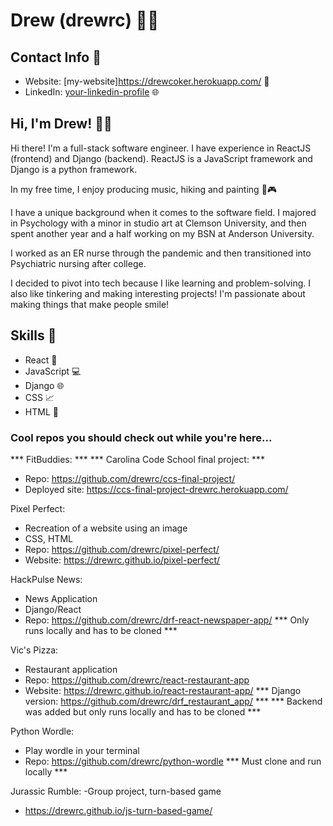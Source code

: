 # Drew (drewrc) 👩‍💻

## Contact Info 📱
- Website: [my-website]https://drewcoker.herokuapp.com/ 📧
- LinkedIn: [your-linkedin-profile](https://www.linkedin.com/in/drew-coker/) 🌐

## Hi, I'm Drew! 🧑‍🦱
Hi there! I'm a full-stack software engineer. I have experience in ReactJS (frontend) and Django (backend). ReactJS is a JavaScript framework and Django is a python framework. 

In my free time, I enjoy producing music, hiking and painting 🎨🎮

I have a unique background when it comes to the software field. 
I majored in Psychology with a minor in studio art at Clemson University, and then spent another year and a half working on my BSN at Anderson University. 

I worked as an ER nurse through the pandemic and then transitioned into Psychiatric nursing after college. 

I decided to pivot into tech because I like learning and problem-solving. I also like tinkering and making interesting projects! I'm passionate about making things that make people smile! 


## Skills 🚀
- React 🔧
- JavaScript 💻
- Django 🌐
- CSS 📈
- HTML 🎨

### Cool repos you should check out while you're here... 

*** FitBuddies: ***
***  Carolina Code School final project: ***
- Repo: https://github.com/drewrc/ccs-final-project/
- Deployed site: https://ccs-final-project-drewrc.herokuapp.com/

Pixel Perfect: 
- Recreation of a website using an image
- CSS, HTML
- Repo: https://github.com/drewrc/pixel-perfect/ 
- Website: https://drewrc.github.io/pixel-perfect/ 

HackPulse News:
- News Application
- Django/React
- Repo: https://github.com/drewrc/drf-react-newspaper-app/
*** Only runs locally and has to be cloned ***

Vic's Pizza:
- Restaurant application 
- Repo: https://github.com/drewrc/react-restaurant-app
- Website: https://drewrc.github.io/react-restaurant-app/
*** Django version: https://github.com/drewrc/drf_restaurant_app/ ***
*** Backend was added but only runs locally and has to be cloned ***

Python Wordle:
- Play wordle in your terminal
- Repo: https://github.com/drewrc/python-wordle
*** Must clone and run locally ***

Jurassic Rumble:
-Group project, turn-based game
- https://drewrc.github.io/js-turn-based-game/